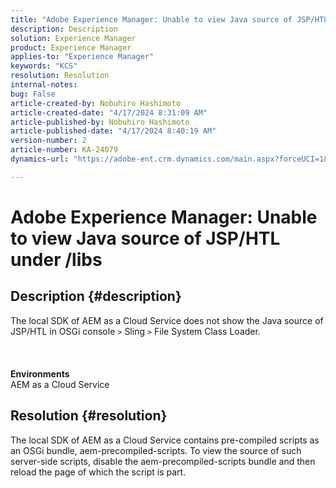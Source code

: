 ```yaml
---
title: "Adobe Experience Manager: Unable to view Java source of JSP/HTL under /libs"
description: Description
solution: Experience Manager
product: Experience Manager
applies-to: "Experience Manager"
keywords: "KCS"
resolution: Resolution
internal-notes: 
bug: False
article-created-by: Nobuhiro Hashimoto
article-created-date: "4/17/2024 8:31:09 AM"
article-published-by: Nobuhiro Hashimoto
article-published-date: "4/17/2024 8:40:19 AM"
version-number: 2
article-number: KA-24079
dynamics-url: "https://adobe-ent.crm.dynamics.com/main.aspx?forceUCI=1&pagetype=entityrecord&etn=knowledgearticle&id=8d6654d3-94fc-ee11-a1fe-6045bd045872"

---
```

# Adobe Experience Manager: Unable to view Java source of JSP/HTL under /libs

## Description {#description}

The local SDK of AEM as a Cloud Service does not show the Java source of JSP/HTL in OSGi console `>`  Sling `>`  File System Class Loader.<br><br> <br><br><b>Environments</b>
<br>AEM as a Cloud Service

## Resolution {#resolution}


The local SDK of AEM as a Cloud Service contains pre-compiled scripts as an OSGi bundle, aem-precompiled-scripts. To view the source of such server-side scripts, disable the aem-precompiled-scripts bundle and then reload the page of which the script is part.
